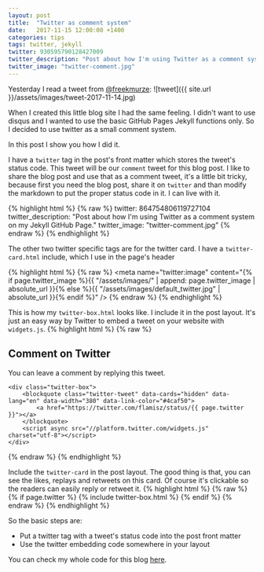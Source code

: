 ```yaml
---
layout: post
title:  "Twitter as comment system"
date:   2017-11-15 12:00:00 +1400
categories: tips
tags: twitter, jekyll
twitter: 930595790128427009
twitter_description: "Post about how I'm using Twitter as a comment system on my Jekyll GitHub Page."
twitter_image: "twitter-comment.jpg"
---
```


Yesterday I read a tweet from  [@freekmurze](https://twitter.com/freekmurze/status/930175357294141440):
![tweet]({{ site.url }}/assets/images/tweet-2017-11-14.jpg)

When I created this little blog site I had the same feeling. I didn't want to use disqus and I wanted to use the basic GitHub Pages Jekyll functions only. So I decided to use twitter as a small comment system.

In this post I show you how I did it.

<!--more-->

I have a `twitter` tag in the post's front matter which stores the tweet's status code. This tweet will be our `comment` tweet for this blog post. I like to share the blog post and use that as a comment tweet, it's a little bit tricky, because first you need the blog post, share it on `twitter` and than modify the markdown to put the proper status code in it. I can live with it.

{% highlight html %}
{% raw %}
twitter: 864754806119727104
twitter_description: "Post about how I'm using Twitter as a comment system on my Jekyll GitHub Page."
twitter_image: "twitter-comment.jpg"
{% endraw %}
{% endhighlight %}

The other two twitter specific tags are for the twitter card. I have a `twitter-card.html` include, which I use in the page's header

{% highlight html %}
{% raw %}
<meta name="twitter:card" content="summary_large_image" />
<meta name="twitter:site" content="{{ site.twitter_username }}" />
<meta name="twitter:title" content="{% if page.title %}{{ page.title | escape }}{% else %}{{ site.title | escape }}{% endif %}" />
<meta name="twitter:description" content="{% if page.twitter_description %}{{ page.twitter_description | escape }}{% else %}{{ site.description | escape }}{% endif %}" />
<meta name="twitter:image" content="{% if page.twitter_image %}{{ "/assets/images/" | append: page.twitter_image | absolute_url }}{% else %}{{ "/assets/images/default_twitter.jpg" | absolute_url }}{% endif %}" />
{% endraw %}
{% endhighlight %}

This is how my `twitter-box.html` looks like. I include it in the post layout. It's just an easy way by Twitter to embed a tweet on your website with `widgets.js`.
{% highlight html %}
{% raw %}
<div class="flex-container">
    <div class="comment">
        <h2>Comment on Twitter</h2>
        <p>You can leave a comment by replying this tweet.</p>
    </div>

    <div class="twitter-box">
        <blockquote class="twitter-tweet" data-cards="hidden" data-lang="en" data-width="380" data-link-color="#4caf50">
            <a href="https://twitter.com/flamisz/status/{{ page.twitter }}"></a>
        </blockquote>
        <script async src="//platform.twitter.com/widgets.js" charset="utf-8"></script>
    </div>
</div>
{% endraw %}
{% endhighlight %}

Include the `twitter-card` in the post layout. The good thing is that, you can see the likes, replays and retweets on this card. Of course it's clickable so the readers can easily reply or retweet it.
{% highlight html %}
{% raw %}
{% if page.twitter %}
    {% include twitter-box.html %}
{% endif %}
{% endraw %}
{% endhighlight %}

So the basic steps are:
* Put a twitter tag with a tweet's status code into the post front matter
* Use the twitter embedding code somewhere in your layout

You can check my whole code for this blog [here](https://github.com/flamisz/flamisz.github.io).
